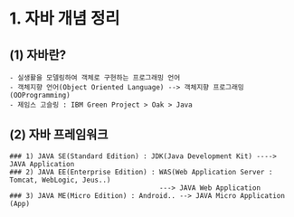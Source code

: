# 1. 자바 개념 정리

## (1) 자바란?
	- 실생활을 모델링하여 객체로 구현하는 프로그래밍 언어
	- 객체지향 언어(Object Oriented Language) --> 객체지향 프로그래밍(OOProgramming)
	- 제임스 고슬링 : IBM Green Project > Oak > Java
	
## (2) 자바 프레임워크
	### 1) JAVA SE(Standard Edition) : JDK(Java Development Kit) ----> JAVA Application
	### 2) JAVA EE(Enterprise Edition) : WAS(Web Application Server : Tomcat, WebLogic, Jeus..)
										 ---> JAVA Web Application
	### 3) JAVA ME(Micro Edition) : Android.. --> JAVA Micro Application (App)
	